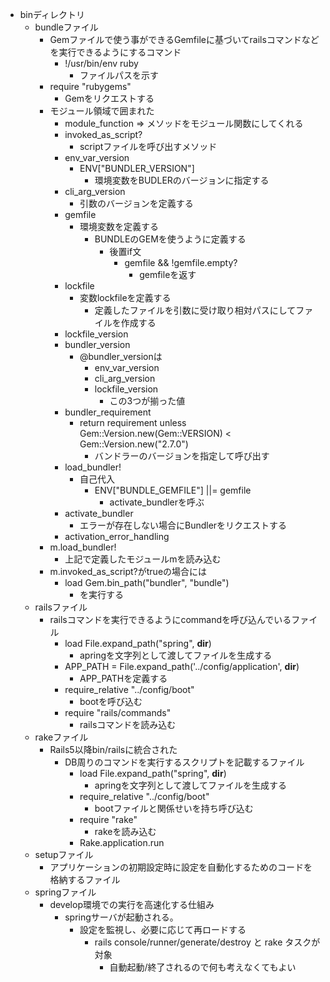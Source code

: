 - binディレクトリ
    - bundleファイル
        - Gemファイルで使う事ができるGemfileに基づいてrailsコマンドなどを実行できるようにするコマンド
            - !/usr/bin/env ruby
                - ファイルパスを示す
        - require "rubygems"
            - Gemをリクエストする
        - モジュール領域で囲まれた
            - module_function => メソッドをモジュール関数にしてくれる
            - invoked_as_script?
                - scriptファイルを呼び出すメソッド
            - env_var_version
                - ENV["BUNDLER_VERSION"]
                    - 環境変数をBUDLERのバージョンに指定する
            - cli_arg_version   
                - 引数のバージョンを定義する
            - gemfile
                - 環境変数を定義する
                    - BUNDLEのGEMを使うように定義する
                        - 後置if文
                            - gemfile && !gemfile.empty?
                                - gemfileを返す
            - lockfile
                - 変数lockfileを定義する
                    - 定義したファイルを引数に受け取り相対パスにしてファイルを作成する
            - lockfile_version
            - bundler_version
                - @bundler_versionは
                    - env_var_version
                    - cli_arg_version
                    - lockfile_version
                        - この3つが揃った値
            - bundler_requirement
                - return requirement unless Gem::Version.new(Gem::VERSION) < Gem::Version.new("2.7.0")
                    - バンドラーのバージョンを指定して呼び出す
            - load_bundler!
                - 自己代入
                    - ENV["BUNDLE_GEMFILE"] ||= gemfile
                        - activate_bundlerを呼ぶ
            - activate_bundler
                - エラーが存在しない場合にBundlerをリクエストする
            - activation_error_handling
        - m.load_bundler!
            - 上記で定義したモジュールmを読み込む
        - m.invoked_as_script?がtrueの場合には
            - load Gem.bin_path("bundler", "bundle")
                - を実行する
    - railsファイル
        - railsコマンドを実行できるようにcommandを呼び込んでいるファイル
            - load File.expand_path("spring", __dir__)
                - apringを文字列として渡してファイルを生成する
            - APP_PATH = File.expand_path('../config/application', __dir__)
                - APP_PATHを定義する
            - require_relative "../config/boot"
                - bootを呼び込む
            - require "rails/commands"
                - railsコマンドを読み込む
    - rakeファイル
        - Rails5以降bin/railsに統合された
            - DB周りのコマンドを実行するスクリプトを記載するファイル
                - load File.expand_path("spring", __dir__)
                    - apringを文字列として渡してファイルを生成する
                - require_relative "../config/boot"
                    - bootファイルと関係せいを持ち呼び込む
                - require "rake"
                    - rakeを読み込む
                - Rake.application.run
    - setupファイル
        - アプリケーションの初期設定時に設定を自動化するためのコードを格納するファイル
    - springファイル
        - develop環境での実行を高速化する仕組み
            - springサーバが起動される。
                - 設定を監視し、必要に応じて再ロードする
                    - rails console/runner/generate/destroy と rake タスクが対象
                        - 自動起動/終了されるので何も考えなくてもよい